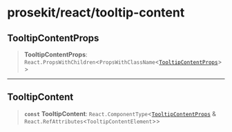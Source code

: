 # prosekit/react/tooltip-content

<a id="TooltipContentProps" name="TooltipContentProps"></a>

## TooltipContentProps

> **TooltipContentProps**: `React.PropsWithChildren`\<`PropsWithClassName`\<[`TooltipContentProps`](../lit/tooltip-content.md#TooltipContentProps)\>\>

***

<a id="TooltipContent" name="TooltipContent"></a>

## TooltipContent

> **`const`** **TooltipContent**: `React.ComponentType`\<[`TooltipContentProps`](tooltip-content.md#TooltipContentProps) & `React.RefAttributes`\<`TooltipContentElement`\>\>
